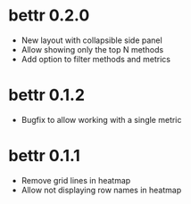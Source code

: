 # bettr 0.2.0

* New layout with collapsible side panel
* Allow showing only the top N methods
* Add option to filter methods and metrics

# bettr 0.1.2

* Bugfix to allow working with a single metric

# bettr 0.1.1

* Remove grid lines in heatmap
* Allow not displaying row names in heatmap
